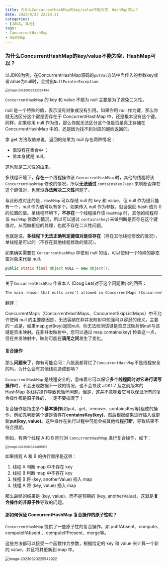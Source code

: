 ```yaml
---
title: 为什么ConcurrentHashMap的key/value不能为空，HashMap可以？
date: 2023/9/23 22:14:31
categories:
- [JAVA, 集合]
tags:
- ConcurrentHashMap
- HashMap
---
```


### 为什么ConcurrentHashMap的key/value不能为空，HashMap可以？

以JDK8为例，在ConcurrentHashMap源码的`putVal`方法中当传入的参数key或者value为null时，会抛出`NullPointerException`

<img src="https://blog.seeyourface.cn/blog/image-20230923222339494.png" alt="image-20230923222339494" style="zoom: 67%;" />

`ConcurrentHashMap` 的 key 和 value 不能为 null 主要是为了避免二义性。

null 是一个特殊的值，表示没有对象或没有引用。如果你用 null 作为键，那么你就无法区分这个键是否存在于 ConcurrentHashMap 中，还是根本没有这个键。同样，如果你用 null 作为值，那么你就无法区分这个值是否是真正存储在 ConcurrentHashMap 中的，还是因为找不到对应的键而返回的。



拿 get 方法取值来说，返回的结果为 null 存在两种情况：

- 值没有在集合中 ；
- 值本身就是 null。

这也就是二义性的由来。



多线程环境下，**存在**一个线程操作该 `ConcurrentHashMap` 时，其他的线程将该 `ConcurrentHashMap` 修改的情况，所以**无法通过** `containsKey(key)` 来判断否存在这个键值对，也就没**办法解决二义性**问题了。

与此形成对比的是，`HashMap` 可以存储 null 的 key 和 value，但 null 作为键只能有一个，null 作为值可以有多个。如果传入 null 作为参数，就会返回 hash 值为 0 的位置的值。单线程环境下，**不存在**一个线程操作该 `HashMap` 时，其他的线程将该 `HashMap` 修改的情况，所以可以通过 `contains(key)`来做判断是否存在这个键值对，从而做相应的处理，也就不存在二义性问题。

也就是说，**多线程下无法正确判定键值对是否存在**（存在其他线程修改的情况），单线程是可以的（不存在其他线程修改的情况）。

如果确实需要在 `ConcurrentHashMap` 中使用 null 的话，可以使用一个特殊的静态空对象来代替 null。

```java
public static final Object NULL = new Object();
```

---

关于`ConcurrentHashMap` 作者本人 (Doug Lea)对于这个问题做出的回答：

```tex
The main reason that nulls aren't allowed in ConcurrentMaps (ConcurrentHashMaps, ConcurrentSkipListMaps) is that ambiguities that may be just barely tolerable in non-concurrent maps can't be accommodated. The main one is that if map.get(key) returns null, you can't detect whether the key explicitly maps to null vs the key isn't mapped. In a non-concurrent map, you can check this via map.contains(key), but in a concurrent one, the map might have changed between calls.
```

翻译：

ConcurrentMaps（ConcurrentHashMaps、ConcurrentSkipListMaps）中不允许使用 null 的主要原因是，无法容纳在非并发映射中勉强可以容忍的歧义。主要的一点是，如果map.get(key)返回null，你无法检测该键是否显式映射到null与该键是否未映射。在非并发映射中，您可以通过 map.contains(key) 检查这一点，但在并发映射中，映射可能在**调用之间**发生了变化。

#### 复合操作

那么**问题来了**，你有可能会问：八股我都背烂了`ConcurrentHashMap`不是线程安全的吗，为什么会有其他线程造成影响？

`ConcurrentHashMap` 是线程安全的，意味着它可以保证**多个线程同时对它进行读写操作**时，不会出现数据不一致的情况，也不会导致 JDK1.7 及之前版本的 HashMap 多线程操作导致死循环问题。但是，这并不意味着它可以保证所有的复合操作都是原子性的，一定不要搞混了！

复合操作是指由多个**基本操作**(如put、get、remove、containsKey等)组成的操作，例如先判断某个键是否存在**containsKey(key)**，然后根据结果进行插入或更新**put(key, value)**。这种操作在执行过程中可能会被其他线程**打断**，导致结果不符合预期。

例如，有两个线程 A 和 B 同时对 `ConcurrentHashMap` 进行复合操作，如下：

<img src="https://blog.seeyourface.cn/blog/image-20230923224919178.png" alt="image-20230923224919178" style="zoom: 67%;" />

如果线程 A 和 B 的执行顺序是这样：

1. 线程 A 判断 map 中不存在 key
2. 线程 B 判断 map 中不存在 key
3. 线程 B 将 (key, anotherValue) 插入 map
4. 线程 A 将 (key, value) 插入 map

那么最终的结果是 (key, value)，而不是预期的 (key, anotherValue)。这就是**复合操作的非原子性**导致的问题。

#### 那如何保证 ConcurrentHashMap 复合操作的原子性呢？

`ConcurrentHashMap` 提供了一些原子性的复合操作，如 putIfAbsent、compute、computeIfAbsent 、computeIfPresent、merge等。

这些方法都可以接受一个函数作为参数，根据给定的 key 和 value 来计算一个新的 value，并且将其更新到 map 中。

<img src="https://blog.seeyourface.cn/blog/image-20230923225542922.png" alt="image-20230923225542922" style="zoom:80%;" />